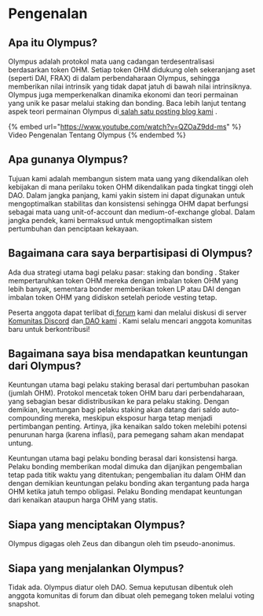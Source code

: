 # Pengenalan

## Apa itu Olympus?

Olympus adalah protokol mata uang cadangan terdesentralisasi berdasarkan token OHM. Setiap token OHM didukung oleh sekeranjang aset (seperti DAI, FRAX) di dalam perbendaharaan Olympus, sehingga memberikan nilai intrinsik yang tidak dapat jatuh di bawah nilai intrinsiknya. Olympus juga memperkenalkan dinamika ekonomi dan teori permainan yang unik ke pasar melalui staking dan bonding. Baca lebih lanjut tentang aspek teori permainan Olympus di[ salah satu posting blog kami](https://olympusdao.medium.com/the-game-theory-of-olympus-e4c5f19a77df) .

{% embed url="https://www.youtube.com/watch?v=QZOaZ9dd-ms" %}
Video Pengenalan Tentang Olympus
{% endembed %}

## Apa gunanya Olympus?

Tujuan kami adalah membangun sistem mata uang yang dikendalikan oleh kebijakan di mana perilaku token OHM dikendalikan pada tingkat tinggi oleh DAO. Dalam jangka panjang, kami yakin sistem ini dapat digunakan untuk mengoptimalkan stabilitas dan konsistensi sehingga OHM dapat berfungsi sebagai mata uang unit-of-account dan medium-of-exchange global. Dalam jangka pendek, kami bermaksud untuk mengoptimalkan sistem pertumbuhan dan penciptaan kekayaan.

## Bagaimana cara saya berpartisipasi di Olympus?

Ada dua strategi utama bagi pelaku pasar: staking dan bonding . Staker mempertaruhkan token OHM mereka dengan imbalan token OHM yang lebih banyak, sementara bonder memberikan token LP atau DAI dengan imbalan token OHM yang didiskon setelah periode vesting tetap.

Peserta anggota dapat terlibat di[ forum](https://forum.olympusdao.finance) kami dan melalui diskusi di server[ Komunitas Discord](https://discord.com/invite/olympusdao)  dan[ DAO kami](https://discord.com/invite/42xFV68uEf) . Kami selalu mencari anggota komunitas baru untuk berkontribusi!

## Bagaimana saya bisa mendapatkan keuntungan dari Olympus?

Keuntungan utama bagi pelaku staking berasal dari pertumbuhan pasokan (jumlah OHM). Protokol mencetak token OHM baru dari perbendaharaan, yang sebagian besar didistribusikan ke para pelaku staking. Dengan demikian, keuntungan bagi pelaku staking akan datang dari saldo auto-compounding mereka, meskipun eksposur harga tetap menjadi pertimbangan penting. Artinya, jika kenaikan saldo token melebihi potensi penurunan harga (karena inflasi), para pemegang saham akan mendapat untung.

Keuntungan utama bagi pelaku bonding berasal dari konsistensi harga. Pelaku bonding memberikan modal dimuka dan dijanjikan pengembalian tetap pada titik waktu yang ditentukan; pengembalian itu dalam OHM dan dengan demikian keuntungan pelaku bonding akan tergantung pada harga OHM ketika jatuh tempo obligasi. Pelaku Bonding mendapat keuntungan dari kenaikan ataupun harga OHM yang statis.

## Siapa yang menciptakan Olympus?

Olympus digagas oleh Zeus dan dibangun oleh tim pseudo-anonimus.

## Siapa yang menjalankan Olympus?

Tidak ada. Olympus diatur oleh DAO. Semua keputusan dibentuk oleh anggota komunitas di forum dan dibuat oleh pemegang token melalui voting snapshot.
